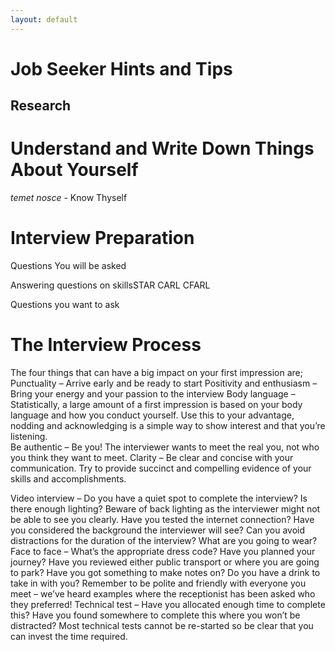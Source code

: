 ```yaml
---
layout: default
---
```


# Job Seeker Hints and Tips

## Research

# Understand and Write Down Things About Yourself

_temet nosce_ - Know Thyself




# Interview Preparation

Questions You will be asked

Answering questions on skillsSTAR CARL CFARL

Questions you want to ask

# The Interview Process

The four things that can have a big impact on your first impression are;
Punctuality – Arrive early and be ready to start
Positivity and enthusiasm – Bring your energy and your passion to the interview
Body language – Statistically, a large amount of a first impression is based on your body language and how you conduct yourself. Use this to your advantage, nodding and acknowledging is a simple way to show interest and that you’re listening.  
Be authentic – Be you! The interviewer wants to meet the real you, not who you think they want to meet.
Clarity – Be clear and concise with your communication. Try to provide succinct and compelling evidence of your skills and accomplishments.

Video interview – Do you have a quiet spot to complete the interview? Is there enough lighting? Beware of back lighting as the interviewer might not be able to see you clearly. Have you tested the internet connection? Have you considered the background the interviewer will see? Can you avoid distractions for the duration of the interview? What are you going to wear?
Face to face – What’s the appropriate dress code? Have you planned your journey? Have you reviewed either public transport or where you are going to park? Have you got something to make notes on? Do you have a drink to take in with you? Remember to be polite and friendly with everyone you meet – we’ve heard examples where the receptionist has been asked who they preferred!
Technical test – Have you allocated enough time to complete this? Have you found somewhere to complete this where you won’t be distracted? Most technical tests cannot be re-started so be clear that you can invest the time required.
